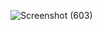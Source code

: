 ![Screenshot (603)](https://user-images.githubusercontent.com/83423523/121289275-4df5bd00-c902-11eb-8eb0-f3c4002af76a.png)
